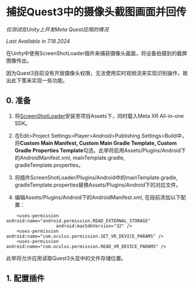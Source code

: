 # 捕捉Quest3中的摄像头截图画面并回传

*仅测试在Unity上开发Meta Quest应用的情况*

*Last Available in 7.18.2024*

在Unity中使用ScreenShotLoader插件来捕获摄像头画面，将设备拍摄到的截屏图像传出。

因为Quest3目前没有开放摄像头权限，无法使用实时视频流来实现识别操作，故出此下策来实现一些功能。

## 0. 准备

1. 将[ScreenShotLoader](https://github.com/CidsHo/CaptureScreen/tree/main/ScreenShotLoader)安装至项目Assets下，同时载入Meta XR All-in-one SDK。
2. 在Edit>Project Settings>Player>Android>Publishing Settings>Build中，将**Custom Main Manifest, Custom Main Gradle Template, Custom Gradle Properties Template**勾选。此举将启用Assets/Plugins/Android下的AndroidManifest.xml, mainTemplate.gradle, gradleTemplate.properties。

3. 将插件ScreenShotLoader/Plugins/Android中的mainTemplate.gradle, gradleTemplate.properties替换Assets/Plugins/Android下的对应文件。

4. 编辑Assets/Plugins/Android下的AndroidManifest.xml, 在<application>段前添加以下配置：
```
	<uses-permission android:name="android.permission.READ_EXTERNAL_STORAGE"
				   android:maxSdkVersion="32" />
	<uses-permission android:name="com.oculus.permission.SET_VR_DEVICE_PARAMS" />
	<uses-permission android:name="com.oculus.permission.READ_VR_DEVICE_PARAMS" />
```
此举将允许应用读取Quest3头显中的文件存储位置。

## 1. 配置插件
